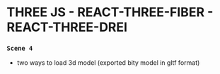 # THREE JS - REACT-THREE-FIBER - REACT-THREE-DREI


### `Scene 4`

- two ways to load 3d model (exported bity model in gltf format)
